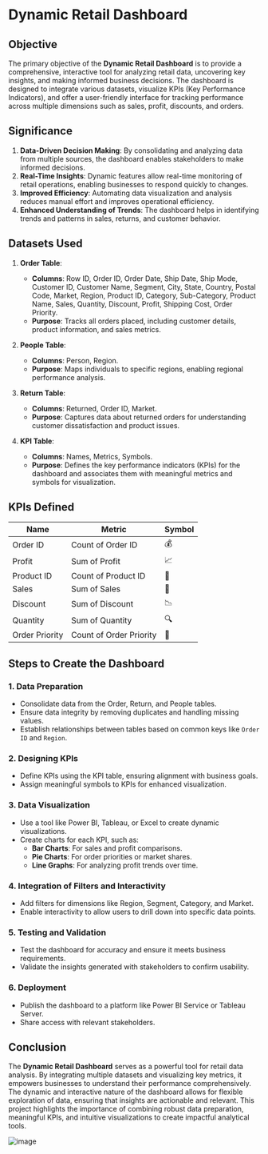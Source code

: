 # Dynamic Retail Dashboard

## Objective

The primary objective of the **Dynamic Retail Dashboard** is to provide a comprehensive, interactive tool for analyzing retail data, uncovering key insights, and making informed business decisions. The dashboard is designed to integrate various datasets, visualize KPIs (Key Performance Indicators), and offer a user-friendly interface for tracking performance across multiple dimensions such as sales, profit, discounts, and orders.

## Significance

1. **Data-Driven Decision Making**: By consolidating and analyzing data from multiple sources, the dashboard enables stakeholders to make informed decisions.
2. **Real-Time Insights**: Dynamic features allow real-time monitoring of retail operations, enabling businesses to respond quickly to changes.
3. **Improved Efficiency**: Automating data visualization and analysis reduces manual effort and improves operational efficiency.
4. **Enhanced Understanding of Trends**: The dashboard helps in identifying trends and patterns in sales, returns, and customer behavior.

## Datasets Used

1. **Order Table**:

   - **Columns**: Row ID, Order ID, Order Date, Ship Date, Ship Mode, Customer ID, Customer Name, Segment, City, State, Country, Postal Code, Market, Region, Product ID, Category, Sub-Category, Product Name, Sales, Quantity, Discount, Profit, Shipping Cost, Order Priority.
   - **Purpose**: Tracks all orders placed, including customer details, product information, and sales metrics.

2. **People Table**:

   - **Columns**: Person, Region.
   - **Purpose**: Maps individuals to specific regions, enabling regional performance analysis.

3. **Return Table**:

   - **Columns**: Returned, Order ID, Market.
   - **Purpose**: Captures data about returned orders for understanding customer dissatisfaction and product issues.

4. **KPI Table**:

   - **Columns**: Names, Metrics, Symbols.
   - **Purpose**: Defines the key performance indicators (KPIs) for the dashboard and associates them with meaningful metrics and symbols for visualization.

## KPIs Defined

| **Name**       | **Metric**              | **Symbol** |
| -------------- | ----------------------- | ---------- |
| Order ID       | Count of Order ID       | 💰         |
| Profit         | Sum of Profit           | 📈         |
| Product ID     | Count of Product ID     | 🔘         |
| Sales          | Sum of Sales            | 💬         |
| Discount       | Sum of Discount         | 📉         |
| Quantity       | Sum of Quantity         | 🔍         |
| Order Priority | Count of Order Priority | 💩         |

## Steps to Create the Dashboard

### 1. Data Preparation

- Consolidate data from the Order, Return, and People tables.
- Ensure data integrity by removing duplicates and handling missing values.
- Establish relationships between tables based on common keys like `Order ID` and `Region`.

### 2. Designing KPIs

- Define KPIs using the KPI table, ensuring alignment with business goals.
- Assign meaningful symbols to KPIs for enhanced visualization.

### 3. Data Visualization

- Use a tool like Power BI, Tableau, or Excel to create dynamic visualizations.
- Create charts for each KPI, such as:
  - **Bar Charts**: For sales and profit comparisons.
  - **Pie Charts**: For order priorities or market shares.
  - **Line Graphs**: For analyzing profit trends over time.

### 4. Integration of Filters and Interactivity

- Add filters for dimensions like Region, Segment, Category, and Market.
- Enable interactivity to allow users to drill down into specific data points.

### 5. Testing and Validation

- Test the dashboard for accuracy and ensure it meets business requirements.
- Validate the insights generated with stakeholders to confirm usability.

### 6. Deployment

- Publish the dashboard to a platform like Power BI Service or Tableau Server.
- Share access with relevant stakeholders.

## Conclusion

The **Dynamic Retail Dashboard** serves as a powerful tool for retail data analysis. By integrating multiple datasets and visualizing key metrics, it empowers businesses to understand their performance comprehensively. The dynamic and interactive nature of the dashboard allows for flexible exploration of data, ensuring that insights are actionable and relevant. This project highlights the importance of combining robust data preparation, meaningful KPIs, and intuitive visualizations to create impactful analytical tools.


![image](https://github.com/user-attachments/assets/54ded367-6862-4b5f-91cc-df0c5a463c36)


